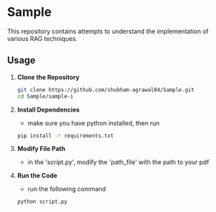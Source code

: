 # Sample
This repository contains attempts to understand the implementation of various RAG techniques.


## Usage

1. **Clone the Repository**  
   ```bash
   git clone https://github.com/shubham-agrawal04/Sample.git
   cd Sample/sample-i

2. **Install Dependencies**
   - make sure you have python installed, then run
   ```bash
   pip install -r requirements.txt

3. **Modify File Path**
   - in the 'script.py', modify the 'path_file' with the path to your pdf

4. **Run the Code**
   - run the following command
   ```bash
   python script.py
